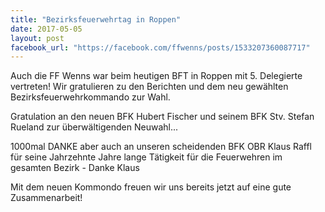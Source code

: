```yaml
---
title: "Bezirksfeuerwehrtag in Roppen"
date: 2017-05-05
layout: post
facebook_url: "https://facebook.com/ffwenns/posts/1533207360087717"
---
```


Auch die FF Wenns war beim heutigen BFT in Roppen mit 5. Delegierte vertreten! Wir gratulieren zu den Berichten und dem neu gewählten Bezirksfeuerwehrkommando zur Wahl.

Gratulation an den neuen BFK Hubert Fischer und seinem BFK Stv. Stefan Rueland zur überwältigenden Neuwahl...

1000mal DANKE aber auch an unseren scheidenden BFK OBR Klaus Raffl für seine Jahrzehnte Jahre lange Tätigkeit für die Feuerwehren im gesamten Bezirk - Danke Klaus 

Mit dem neuen Kommondo freuen wir uns bereits jetzt auf eine gute Zusammenarbeit!